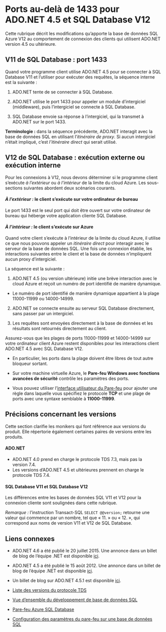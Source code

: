 <properties 
	pageTitle="Ports au-delà de 1433 pour SQL Database | azure.microsoft.com/ Azure"
	description="Parfois, les connexions clientes entre ADO.NET et Azure SQL Database V12 ignorent le proxy et interagissent directement avec la base de données. Les ports autres que le port 1433 deviennent importants."
	services="sql-database"
	documentationCenter=""
	authors="MightyPen"
	manager="jhubbard"
	editor="" />


<tags 
	ms.service="sql-database" 
	ms.workload="drivers"
	ms.tgt_pltfrm="na" 
	ms.devlang="na" 
	ms.topic="article" 
	ms.date="08/17/2016"
	ms.author="annemill"/>


# Ports au-delà de 1433 pour ADO.NET 4.5 et SQL Database V12


Cette rubrique décrit les modifications qu’apporte la base de données SQL Azure V12 au comportement de connexion des clients qui utilisent ADO.NET version 4.5 ou ultérieure.


## V11 de SQL Database : port 1433


Quand votre programme client utilise ADO.NET 4.5 pour se connecter à SQL Database V11 et l’utiliser pour exécuter des requêtes, la séquence interne est la suivante :


1. ADO.NET tente de se connecter à SQL Database.

2. ADO.NET utilise le port 1433 pour appeler un module d’intergiciel (middleware), puis l’intergiciel se connecte à SQL Database.

3. SQL Database envoie sa réponse à l’intergiciel, qui la transmet à ADO.NET sur le port 1433.


**Terminologie :** dans la séquence précédente, ADO.NET interagit avec la base de données SQL en utilisant l’*itinéraire de proxy*. Si aucun intergiciel n’était impliqué, c’est *l’itinéraire direct* qui serait utilisé.


## V12 de SQL Database : exécution externe ou exécution interne


Pour les connexions à V12, nous devons déterminer si le programme client s’exécute *à l’extérieur* ou *à l’intérieur* de la limite du cloud Azure. Les sous-sections suivantes abordent deux scénarios courants.


#### *À l’extérieur :* le client s’exécute sur votre ordinateur de bureau


Le port 1433 est le seul port qui doit être ouvert sur votre ordinateur de bureau qui héberge votre application cliente SQL Database.


#### *À l’intérieur :* le client s’exécute sur Azure


Quand votre client s’exécute à l’intérieur de la limite du cloud Azure, il utilise ce que nous pouvons appeler un *itinéraire direct* pour interagir avec le serveur de la base de données SQL. Une fois une connexion établie, les interactions suivantes entre le client et la base de données n’impliquent aucun proxy d’intergiciel.


La séquence est la suivante :


1. ADO.NET 4.5 (ou version ultérieure) initie une brève interaction avec le cloud Azure et reçoit un numéro de port identifié de manière dynamique.
 - Le numéro de port identifié de manière dynamique appartient à la plage 11000-11999 ou 14000-14999.

2. ADO.NET se connecte ensuite au serveur SQL Database directement, sans passer par un intergiciel.

3. Les requêtes sont envoyées directement à la base de données et les résultats sont retournés directement au client.


Assurez-vous que les plages de ports 11000-11999 et 14000-14999 sur votre ordinateur client Azure restent disponibles pour les interactions client ADO.NET 4.5 avec SQL Database V12.

- En particulier, les ports dans la plage doivent être libres de tout autre bloqueur sortant.

- Sur votre machine virtuelle Azure, le **Pare-feu Windows avec fonctions avancées de sécurité** contrôle les paramètres des ports.
 - Vous pouvez utiliser l’[interface utilisateur du Pare-feu](http://msdn.azure.microsoft.com/.com/library/cc646023.aspx) pour ajouter une règle dans laquelle vous spécifiez le protocole **TCP** et une plage de ports avec une syntaxe semblable à **11000-11999**.


## Précisions concernant les versions


Cette section clarifie les monikers qui font référence aux versions du produit. Elle répertorie également certaines paires de versions entre les produits.


#### ADO.NET


- ADO.NET 4.0 prend en charge le protocole TDS 7.3, mais pas la version 7.4.
- Les versions d’ADO.NET 4.5 et ultérieures prennent en charge le protocole TDS 7.4.


#### SQL Database V11 et SQL Database V12


Les différences entre les bases de données SQL V11 et V12 pour la connexion cliente sont soulignées dans cette rubrique.


*Remarque :* l’instruction Transact-SQL `SELECT @@version;` retourne une valeur qui commence par un nombre, tel que « 11. » ou « 12. », qui correspond aux noms de version V11 et V12 de SQL Database.


## Liens connexes


- ADO.NET 4.6 a été publié le 20 juillet 2015. Une annonce dans un billet de blog de l’équipe .NET est disponible [ici](http://blogs.msdn.com/b/dotnet/archive/2015/07/20/announcing-net-framework-4-6.aspx).


- ADO.NET 4.5 a été publié le 15 août 2012. Une annonce dans un billet de blog de l’équipe .NET est disponible [ici](http://blogs.msdn.com/b/dotnet/archive/2012/08/15/announcing-the-release-of-net-framework-4-5-rtm-product-and-source-code.aspx).
 - Un billet de blog sur ADO.NET 4.5.1 est disponible [ici](http://blogs.msdn.com/b/dotnet/archive/2013/06/26/announcing-the-net-framework-4-5-1-preview.aspx).


- [Liste des versions du protocole TDS](http://www.freetds.org/userguide/tdshistory.htm)


- [Vue d’ensemble du développement de base de données SQL](sql-database-develop-overview.md)


- [Pare-feu Azure SQL Database](sql-database-firewall-configure.md)


- [Configuration des paramètres du pare-feu sur une base de données SQL](sql-database-configure-firewall-settings.md)

<!---HONumber=AcomDC_0817_2016-->